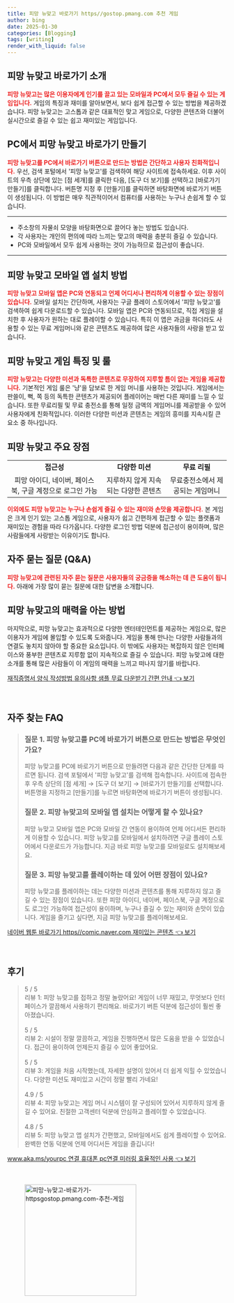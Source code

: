 ```yaml
---
title: 피망 뉴맞고 바로가기 https//gostop.pmang.com 추천 게임
author: bing
date: 2025-01-30
categories: [Blogging]
tags: [writing]
render_with_liquid: false
---
```



<h2 id='피망 뉴맞고 소개'>피망 뉴맞고 바로가기 소개</h2>

<p><b><span style="color: #ee2323;">피망 뉴맞고는 많은 이용자에게 인기를 끌고 있는 모바일과 PC에서 모두 즐길 수 있는 게임입니다.</span></b> 게임의 특징과 재미를 알아보면서, 보다 쉽게 접근할 수 있는 방법을 제공하겠습니다. 피망 뉴맞고는 고스톱과 같은 대표적인 맞고 게임으로, 다양한 콘텐츠와 더불어 실시간으로 즐길 수 있는 쉽고 재미있는 게임입니다.</p>

<h2 id='바로가기 버튼 만들기'>PC에서 피망 뉴맞고 바로가기 만들기</h2>

<p><b><span style="color: #ee2323;">피망 뉴맞고를 PC에서 바로가기 버튼으로 만드는 방법은 간단하고 사용자 친화적입니다.</span></b> 우선, 검색 포털에서 '피망 뉴맞고'를 검색하여 해당 사이트에 접속하세요. 이후 사이트의 우측 상단에 있는 [점 세개]를 클릭한 다음, [도구 더 보기]를 선택하고 [바로가기 만들기]를 클릭합니다. 버튼명 지정 후 [만들기]를 클릭하면 바탕화면에 바로가기 버튼이 생성됩니다. 이 방법은 매우 직관적이어서 컴퓨터를 사용하는 누구나 손쉽게 할 수 있습니다.</p>

<hr />

<ul>
    <li>주소창의 자물쇠 모양을 바탕화면으로 끌어다 놓는 방법도 있습니다.</li>
    <li>각 사용자는 개인의 편의에 따라 느끼는 맞고의 매력을 충분히 즐길 수 있습니다.</li>
    <li>PC와 모바일에서 모두 쉽게 사용하는 것이 가능하므로 접근성이 좋습니다.</li>
</ul>

<hr />

<h2 id='모바일 앱 설치'>피망 뉴맞고 모바일 앱 설치 방법</h2>

<p><b><span style="color: #ee2323;">피망 뉴맞고 모바일 앱은 PC와 연동되고 언제 어디서나 편리하게 이용할 수 있는 장점이 있습니다.</span></b> 모바일 설치는 간단하며, 사용자는 구글 플레이 스토어에서 '피망 뉴맞고'를 검색하여 쉽게 다운로드할 수 있습니다. 모바일 앱은 PC와 연동되므로, 직접 게임을 설치한 후 사용자가 원하는 대로 플레이할 수 있습니다. 특히 이 앱은 과금을 하더라도 사용할 수 있는 무료 게임머니와 같은 콘텐츠도 제공하여 많은 사용자들의 사랑을 받고 있습니다.</p>

<h2 id='게임 특징 및 룰'>피망 뉴맞고 게임 특징 및 룰</h2>

<p><b><span style="color: #ee2323;">피망 뉴맞고는 다양한 미션과 독특한 콘텐츠로 무장하여 지루할 틈이 없는 게임을 제공합니다.</span></b> 기본적인 게임 룰은 '냥'을 담보로 한 게임 머니를 사용하는 것입니다. 게임에서는 판쓸이, 뻑, 쪽 등의 독특한 콘텐츠가 제공되어 플레이어는 매번 다른 재미를 느낄 수 있습니다. 또한 무료리필 및 무료 충전소를 통해 일정 금액의 게임머니를 제공받을 수 있어 사용자에게 친화적입니다. 이러한 다양한 미션과 콘텐츠는 게임의 흥미를 지속시킬 큰 요소 중 하나입니다.</p>

<h2 id='주요 장점'>피망 뉴맞고 주요 장점</h2>

<table>
    <tr>
        <td style="text-align: center; height: 17px;"><b>접근성</b></td>
        <td style="text-align: center; height: 17px;"><b>다양한 미션</b></td>
        <td style="text-align: center; height: 17px;"><b>무료 리필</b></td>
    </tr>
    <tr>
        <td style="text-align: center; height: 17px;">피망 아이디, 네이버, 페이스북, 구글 계정으로 로그인 가능</td>
        <td style="text-align: center; height: 17px;">지루하지 않게 지속되는 다양한 콘텐츠</td>
        <td style="text-align: center; height: 17px;">무료충전소에서 제공되는 게임머니</td>
    </tr>
</table>

<p><b><span style="color: #ee2323;">이외에도 피망 뉴맞고는 누구나 손쉽게 즐길 수 있는 재미와 손맛을 제공합니다.</span></b> 본 게임은 크게 인기 있는 고스톱 게임으로, 사용자가 쉽고 간편하게 접근할 수 있는 플랫폼과 재미있는 경험을 따라 다가옵니다. 다양한 로그인 방법 덕분에 접근성이 용이하며, 많은 사람들에게 사랑받는 이유이기도 합니다.</p>

<h2 id='자주 묻는 질문'>자주 묻는 질문 (Q&A)</h2>

<p><b><span style="color: #ee2323;">피망 뉴맞고에 관련된 자주 묻는 질문은 사용자들의 궁금증을 해소하는 데 큰 도움이 됩니다.</span></b> 아래에 가장 많이 묻는 질문에 대한 답변을 소개합니다.</p>

<h2 id='결론'>피망 뉴맞고의 매력을 아는 방법</h2>

<p>마지막으로, 피망 뉴맞고는 효과적으로 다양한 엔터테인먼트를 제공하는 게임으로, 많은 이용자가 게임에 몰입할 수 있도록 도와줍니다. 게임을 통해 만나는 다양한 사람들과의 연결도 놓치지 않아야 할 중요한 요소입니다. 이 밖에도 사용자는 복잡하지 않은 인터페이스와 풍부한 콘텐츠로 지루함 없이 지속적으로 즐길 수 있습니다. 피망 뉴맞고에 대한 소개를 통해 많은 사람들이 이 게임의 매력을 느끼고 떠나지 않기를 바랍니다.</p>


<p><a class="click-button" title="재직증명서 양식 작성방법 유의사항 샘플 무료 다운받기 간편 안내" href="https://adkhouse.github.io/posts/%EC%9E%AC%EC%A7%81%EC%A6%9D%EB%AA%85%EC%84%9C-%EC%96%91%EC%8B%9D-%EC%9E%91%EC%84%B1%EB%B0%A9%EB%B2%95-%EC%9C%A0%EC%9D%98%EC%82%AC%ED%95%AD-%EC%83%98%ED%94%8C-%EB%AC%B4%EB%A3%8C-%EB%8B%A4%EC%9A%B4%EB%B0%9B%EA%B8%B0-%EA%B0%84%ED%8E%B8-%EC%95%88%EB%82%B4/" rel="dofollow">재직증명서 양식 작성방법 유의사항 샘플 무료 다운받기 간편 안내 👈 보기</a></p><br>
<h2 id='자주_찾는_FAQ'>자주 찾는 FAQ</h2>
<div itemscope="" itemtype="https://schema.org/FAQPage"> 
<blockquote> 
<div itemscope="" itemprop="mainEntity" itemtype="https://schema.org/Question"> 
<h3 itemprop="name">질문 1. 피망 뉴맞고를 PC에 바로가기 버튼으로 만드는 방법은 무엇인가요?</h3> 
<div itemscope="" itemprop="acceptedAnswer" itemtype="https://schema.org/Answer"> 
<span itemprop="text"> <p>피망 뉴맞고를 PC에 바로가기 버튼으로 만들려면 다음과 같은 간단한 단계를 따르면 됩니다. 검색 포털에서 '피망 뉴맞고'를 검색해 접속합니다. 사이트에 접속한 후 우측 상단의 [점 세개] → [도구 더 보기] → [바로가기 만들기]를 선택합니다. 버튼명을 지정하고 [만들기]를 누르면 바탕화면에 바로가기 버튼이 생성됩니다.</p> </span> 
</div> 
</div> 

<div itemscope="" itemprop="mainEntity" itemtype="https://schema.org/Question"> 
<h3 itemprop="name">질문 2. 피망 뉴맞고의 모바일 앱 설치는 어떻게 할 수 있나요?</h3> 
<div itemscope="" itemprop="acceptedAnswer" itemtype="https://schema.org/Answer"> 
<span itemprop="text"> <p>피망 뉴맞고 모바일 앱은 PC와 모바일 간 연동이 용이하여 언제 어디서든 편리하게 이용할 수 있습니다. 피망 뉴맞고를 모바일에서 설치하려면 구글 플레이 스토어에서 다운로드가 가능합니다. 지금 바로 피망 뉴맞고를 모바일로도 설치해보세요.</p> </span> 
</div> 
</div> 

<div itemscope="" itemprop="mainEntity" itemtype="https://schema.org/Question"> 
<h3 itemprop="name">질문 3. 피망 뉴맞고를 플레이하는 데 있어 어떤 장점이 있나요?</h3> 
<div itemscope="" itemprop="acceptedAnswer" itemtype="https://schema.org/Answer"> 
<span itemprop="text"> <p>피망 뉴맞고를 플레이하는 데는 다양한 미션과 콘텐츠를 통해 지루하지 않고 즐길 수 있는 장점이 있습니다. 또한 피망 아이디, 네이버, 페이스북, 구글 계정으로도 로그인 가능하여 접근성이 용이하며, 누구나 즐길 수 있는 재미와 손맛이 있습니다. 게임을 즐기고 싶다면, 지금 피망 뉴맞고를 플레이해보세요.</p> </span> 
</div> 
</div> 

</blockquote> 
</div>
<p><a class="click-button" title="네이버 웹툰 바로가기 https//comic.naver.com 재미있는 콘텐츠" href="https://adkhouse.github.io/posts/%EB%84%A4%EC%9D%B4%EB%B2%84-%EC%9B%B9%ED%88%B0-%EB%B0%94%EB%A1%9C%EA%B0%80%EA%B8%B0-httpscomic.naver.com-%EC%9E%AC%EB%AF%B8%EC%9E%88%EB%8A%94-%EC%BD%98%ED%85%90%EC%B8%A0/" rel="dofollow">네이버 웹툰 바로가기 https//comic.naver.com 재미있는 콘텐츠 👈 보기</a></p><br>
<h2 id='후기'>후기</h2>
<div itemscope itemtype="https://schema.org/Product">
  <blockquote>
  <div itemprop="review" itemscope itemtype="https://schema.org/Review">
      <div itemprop="reviewRating" itemscope itemtype="https://schema.org/Rating"> <span itemprop="ratingValue">5</span> / <span itemprop="bestRating">5</span> </div>
      <span itemprop="reviewBody">리뷰 1: 피망 뉴맞고를 접하고 정말 놀랐어요! 게임이 너무 재밌고, 무엇보다 인터페이스가 깔끔해서 사용하기 편리해요. 바로가기 버튼 덕분에 접근성이 훨씬 좋아졌습니다.</span>
  </div>
  <br>
  <div itemprop="review" itemscope itemtype="https://schema.org/Review">
      <div itemprop="reviewRating" itemscope itemtype="https://schema.org/Rating"> <span itemprop="ratingValue">5</span> / <span itemprop="bestRating">5</span> </div>
      <span itemprop="reviewBody">리뷰 2: 시설이 정말 깔끔하고, 게임을 진행하면서 많은 도움을 받을 수 있었습니다. 접근이 용이하여 언제든지 즐길 수 있어 좋았어요.</span>
  </div>
  <br>
  <div itemprop="review" itemscope itemtype="https://schema.org/Review">
      <div itemprop="reviewRating" itemscope itemtype="https://schema.org/Rating"> <span itemprop="ratingValue">5</span> / <span itemprop="bestRating">5</span> </div>
      <span itemprop="reviewBody">리뷰 3: 게임을 처음 시작했는데, 자세한 설명이 있어서 더 쉽게 익힐 수 있었습니다. 다양한 미션도 재미있고 시간이 정말 빨리 가네요!</span>
  </div>
  <br>
  <div itemprop="review" itemscope itemtype="https://schema.org/Review">
      <div itemprop="reviewRating" itemscope itemtype="https://schema.org/Rating"> <span itemprop="ratingValue">4.9</span> / <span itemprop="bestRating">5</span> </div>
      <span itemprop="reviewBody">리뷰 4: 피망 뉴맞고는 게임 머니 시스템이 잘 구성되어 있어서 지루하지 않게 즐길 수 있어요. 친절한 고객센터 덕분에 안심하고 플레이할 수 있었습니다.</span>
  </div>
  <br>
  <div itemprop="review" itemscope itemtype="https://schema.org/Review">
      <div itemprop="reviewRating" itemscope itemtype="https://schema.org/Rating"> <span itemprop="ratingValue">4.8</span> / <span itemprop="bestRating">5</span> </div>
      <span itemprop="reviewBody">리뷰 5: 피망 뉴맞고 앱 설치가 간편했고, 모바일에서도 쉽게 플레이할 수 있어요. 완벽한 연동 덕분에 언제 어디서든 게임을 즐깁니다!</span>
  </div>
  </blockquote>
</div>
<p><a class="click-button" title="www.aka.ms/yourpc 연결 휴대폰 pc연결 미러링 효율적인 사용" href="https://adkhouse.github.io/posts/www.aka.msyourpc-%EC%97%B0%EA%B2%B0-%ED%9C%B4%EB%8C%80%ED%8F%B0-pc%EC%97%B0%EA%B2%B0-%EB%AF%B8%EB%9F%AC%EB%A7%81-%ED%9A%A8%EC%9C%A8%EC%A0%81%EC%9D%B8-%EC%82%AC%EC%9A%A9/" rel="dofollow">www.aka.ms/yourpc 연결 휴대폰 pc연결 미러링 효율적인 사용 👈 보기</a></p><br>
<figure class="image"><img src="https://adkhouse.github.io/assets/img/thumbnail/피망-뉴맞고-바로가기-httpsgostop.pmang.com-추천-게임.webp" alt="피망-뉴맞고-바로가기-httpsgostop.pmang.com-추천-게임" width="256" height="256"></figure>